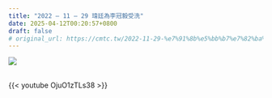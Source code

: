 ```yaml
---
title: "2022 – 11 – 29 瑋廷為李冠毅受洗"
date: 2025-04-12T00:20:57+0800
draft: false
# original_url: https://cmtc.tw/2022-11-29-%e7%91%8b%e5%bb%b7%e7%82%ba%e6%9d%8e%e5%86%a0%e6%af%85%e5%8f%97%e6%b4%97
---
```




![](/images/李冠毅受洗.jpg)

<br>
{{< youtube OjuO1zTLs38 >}}